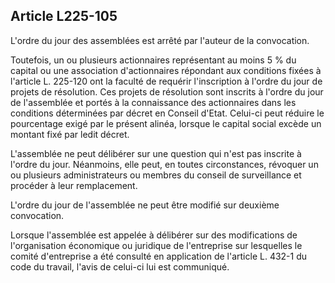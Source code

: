 Article L225-105
----
L'ordre du jour des assemblées est arrêté par l'auteur de la convocation.

Toutefois, un ou plusieurs actionnaires représentant au moins 5 % du capital ou
une association d'actionnaires répondant aux conditions fixées à l'article L.
225-120 ont la faculté de requérir l'inscription à l'ordre du jour de projets de
résolution. Ces projets de résolution sont inscrits à l'ordre du jour de
l'assemblée et portés à la connaissance des actionnaires dans les conditions
déterminées par décret en Conseil d'Etat. Celui-ci peut réduire le pourcentage
exigé par le présent alinéa, lorsque le capital social excède un montant fixé
par ledit décret.

L'assemblée ne peut délibérer sur une question qui n'est pas inscrite à l'ordre
du jour. Néanmoins, elle peut, en toutes circonstances, révoquer un ou plusieurs
administrateurs ou membres du conseil de surveillance et procéder à leur
remplacement.

L'ordre du jour de l'assemblée ne peut être modifié sur deuxième convocation.

Lorsque l'assemblée est appelée à délibérer sur des modifications de
l'organisation économique ou juridique de l'entreprise sur lesquelles le comité
d'entreprise a été consulté en application de l'article L. 432-1 du code du
travail, l'avis de celui-ci lui est communiqué.
